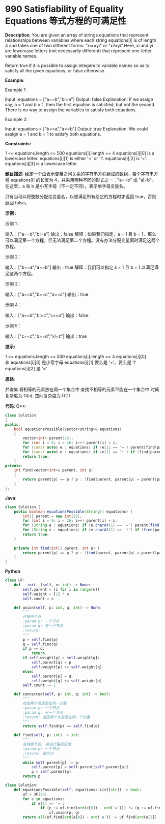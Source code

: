 # 990 Satisfiability of Equality Equations 等式方程的可满足性

__Description__:
You are given an array of strings equations that represent relationships between variables where each string equations[i] is of length 4 and takes one of two different forms: "xi==yi" or "xi!=yi".Here, xi and yi are lowercase letters (not necessarily different) that represent one-letter variable names.

Return true if it is possible to assign integers to variable names so as to satisfy all the given equations, or false otherwise.

__Example:__

Example 1:

Input: equations = ["a==b","b!=a"]
Output: false
Explanation: If we assign say, a = 1 and b = 1, then the first equation is satisfied, but not the second.
There is no way to assign the variables to satisfy both equations.

Example 2:

Input: equations = ["b==a","a==b"]
Output: true
Explanation: We could assign a = 1 and b = 1 to satisfy both equations.

__Constraints:__

1 <= equations.length <= 500
equations[i].length == 4
equations[i][0] is a lowercase letter.
equations[i][1] is either '=' or '!'.
equations[i][2] is '='.
equations[i][3] is a lowercase letter.

__题目描述__:
给定一个由表示变量之间关系的字符串方程组成的数组，每个字符串方程 equations[i] 的长度为 4，并采用两种不同的形式之一："a==b" 或 "a!=b"。在这里，a 和 b 是小写字母（不一定不同），表示单字母变量名。

只有当可以将整数分配给变量名，以便满足所有给定的方程时才返回 true，否则返回 false。

__示例 :__

示例 1：

输入：["a==b","b!=a"]
输出：false
解释：如果我们指定，a = 1 且 b = 1，那么可以满足第一个方程，但无法满足第二个方程。没有办法分配变量同时满足这两个方程。

示例 2：

输入：["b==a","a==b"]
输出：true
解释：我们可以指定 a = 1 且 b = 1 以满足满足这两个方程。

示例 3：

输入：["a==b","b==c","a==c"]
输出：true

示例 4：

输入：["a==b","b!=c","c==a"]
输出：false

示例 5：

输入：["c==c","b==d","x!=z"]
输出：true

__提示:__

1 <= equations.length <= 500
equations[i].length == 4
equations[i][0] 和 equations[i][3] 是小写字母
equations[i][1] 要么是 '='，要么是 '!'
equations[i][2] 是 '='

__思路__:

并查集
将相等的元素放在同一个集合中
查找不相等的元素不能在一个集合中
时间复杂度为 O(n), 空间复杂度为 O(1)

__代码__:
__C++__:

```C++
class Solution 
{
public:
    bool equationsPossible(vector<string>& equations) 
    {
        vector<int> parent(26);
        for (int i = 0; i < 26; i++) parent[i] = i;
        for (const auto& e : equations) if (e[1] == '=') parent[find(parent, e[0] - 'a')] = find(parent, e[3] - 'a');
        for (const auto& e : equations) if (e[1] == '!') if (find(parent, e[0] - 'a') == find(parent, e[3] - 'a')) return false;
        return true;
    }
private:
    int find(vector<int>& parent, int p) 
    {
        return parent[p] == p ? p : (find(parent, parent[p] = parent[parent[p]]));
    }
};
```

__Java__:

```Java
class Solution {
    public boolean equationsPossible(String[] equations) {
        int[] parent = new int[26];
        for (int i = 0; i < 26; i++) parent[i] = i;
        for (String e : equations) if (e.charAt(1) == '=') parent[find(parent, e.charAt(0) - 'a')] = find(parent, e.charAt(3) - 'a');
        for (String e : equations) if (e.charAt(1) == '!') if (find(parent, e.charAt(0) - 'a') == find(parent, e.charAt(3) - 'a')) return false;
        return true;
    }
    
    private int find(int[] parent, int p) {
        return parent[p] == p ? p : (find(parent, parent[p] = parent[parent[p]]));
    }
}
```

__Python__:

```Python
class UF:
    def __init__(self, n: int) -> None:
        self.parent = [i for i in range(n)]
        self.weight = [1] * n
        self.count = n

    def union(self, p: int, q: int) -> None:
        """
        连接两个点
        :param p: 一个节点
        :param q: 另一个节点
        :return:
        """
        p = self.find(p)
        q = self.find(q)
        if p == q:
            return
        if self.weight[p] > self.weight[q]:
            self.parent[q] = p
            self.weight[p] += self.weight[q]
        else:
            self.parent[p] = q
            self.weight[q] += self.weight[p]
        self.count -= 1

    def connected(self, p: int, q: int) -> bool:
        """
        检查两个点是否在同一分量
        :param p: 一个节点
        :param q: 另一个节点
        :return: 返回两个点是否在同一个分量
        """
        return self.find(p) == self.find(q)

    def find(self, p: int) -> int:
        """
        查找根节点, 并进行路径压缩
        :param p: 一个节点
        :return: 根节点
        """
        while self.parent[p] != p:
            self.parent[p] = self.parent[self.parent[p]]
            p = self.parent[p]
        return p

class Solution:
    def equationsPossible(self, equations: List[str]) -> bool:
        uf = UF(26)
        for e in equations:
            if e[1] == '=':
                if (p := uf.find(ord(e[0]) - ord('a'))) != (q := uf.find(ord(e[3]) - ord('a'))):
                    uf.union(p, q)
        return all(uf.find(ord(e[0]) - ord('a')) != uf.find(ord(e[3]) - ord('a')) for e in equations if e[1] == '!')
```
